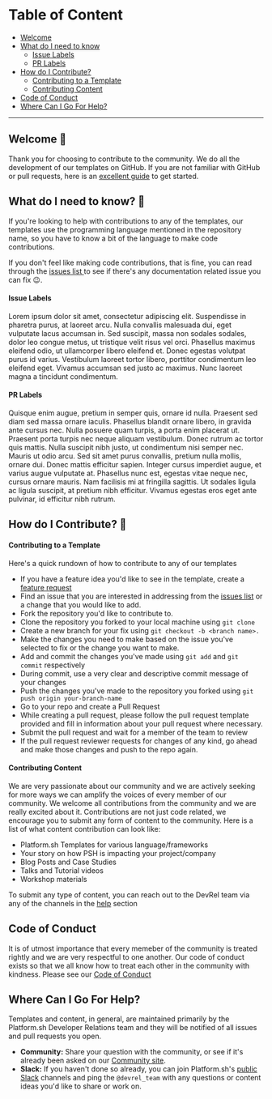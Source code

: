 # Table of Content

- [Welcome](#welcome-)
- [What do I need to know](#what-do-i-need-to-know-)
  - [Issue Labels](#issue-labels)
  - [PR Labels](#pr-labels)
- [How do I Contribute?](#how-do-i-contribute-)
  - [Contributing to a Template](#contributing-to-a-template)
  - [Contributing Content](#contributing-content)
- [Code of Conduct](#code-of-conduct)
- [Where Can I Go For Help?](#where-can-i-go-for-help)

---

## Welcome 👋

Thank you for choosing to contribute to the community. We do all the development of our templates on GitHub. If you are not familiar with GitHub or pull requests, here is an [excellent guide](https://guides.github.com/activities/hello-world/) to get started.

## What do I need to know? 🤔

If you're looking to help with contributions to any of the templates, our templates use the programming language mentioned in the repository name, so you have to know a bit of the language to make code contributions.

If you don't feel like making code contributions, that is fine, you can read through the [issues list ](/issues) to see if there's any documentation related issue you can fix 😉.

#### Issue Labels

Lorem ipsum dolor sit amet, consectetur adipiscing elit. Suspendisse in pharetra purus, at laoreet arcu. Nulla convallis malesuada dui, eget vulputate lacus accumsan in. Sed suscipit, massa non sodales sodales, dolor leo congue metus, ut tristique velit risus vel orci. Phasellus maximus eleifend odio, ut ullamcorper libero eleifend et. Donec egestas volutpat purus id varius. Vestibulum laoreet tortor libero, porttitor condimentum leo eleifend eget. Vivamus accumsan sed justo ac maximus. Nunc laoreet magna a tincidunt condimentum.

#### PR Labels

Quisque enim augue, pretium in semper quis, ornare id nulla. Praesent sed diam sed massa ornare iaculis. Phasellus blandit ornare libero, in gravida ante cursus nec. Nulla posuere quam turpis, a porta enim placerat ut. Praesent porta turpis nec neque aliquam vestibulum. Donec rutrum ac tortor quis mattis. Nulla suscipit nibh justo, ut condimentum nisi semper nec. Mauris ut odio arcu. Sed sit amet purus convallis, pretium nulla mollis, ornare dui. Donec mattis efficitur sapien. Integer cursus imperdiet augue, et varius augue vulputate at. Phasellus nunc est, egestas vitae neque nec, cursus ornare mauris. Nam facilisis mi at fringilla sagittis. Ut sodales ligula ac ligula suscipit, at pretium nibh efficitur. Vivamus egestas eros eget ante pulvinar, id efficitur nibh rutrum.

## How do I Contribute? 📝

#### Contributing to a Template

Here's a quick rundown of how to contribute to any of our templates

- If you have a feature idea you'd like to see in the template, create a [feature request](https://github.com/chadwcarlson/metabase/issues/new?assignees=&labels=feature+request&template=feature_request.md&title=)
  <br>
- Find an issue that you are interested in addressing from the [issues list](/issues) or a change that you would like to add.
  <br>
- Fork the repository you'd like to contribute to.
  <br>
- Clone the repository you forked to your local machine using `git clone`
  <br>
- Create a new branch for your fix using `git checkout -b <branch name>.`
  <br>
- Make the changes you need to make based on the issue you've selected to fix or the change you want to make.
  <br>
- Add and commit the changes you've made using `git add` and `git commit` respectively
  <br>
- During commit, use a very clear and descriptive commit message of your changes
  <br>
- Push the changes you've made to the repository you forked using `git push origin your-branch-name`
  <br>
- Go to your repo and create a Pull Request
  <br>
- While creating a pull request, please follow the pull request template provided and fill in information about your pull request where necessary.
  <br>
- Submit the pull request and wait for a member of the team to review
  <br>
- If the pull request reviewer requests for changes of any kind, go ahead and make those changes and push to the repo again.
  <br>

#### Contributing Content

We are very passionate about our community and we are actively seeking for more ways we can amplify the voices of every member of our community. We welcome all contributions from the community and we are really excited about it. Contributions are not just code related, we encourage you to submit any form of content to the community. Here is a list of what content contribution can look like:

- Platform.sh Templates for various language/frameworks
  <br>
- Your story on how PSH is impacting your project/company
  <br>
- Blog Posts and Case Studies
  <br>
- Talks and Tutorial videos
  <br>
- Workshop materials

To submit any type of content, you can reach out to the DevRel team via any of the channels in the [help](#where-can-i-go-for-help) section

## Code of Conduct

It is of utmost importance that every memeber of the community is treated rightly and we are very respectful to one another. Our code of conduct exists so that we all know how to treat each other in the community with kindness. Please see our [Code of Conduct]()

## Where Can I Go For Help?

Templates and content, in general, are maintained primarily by the Platform.sh Developer Relations team and they will be notified of all issues and pull requests you open.

- **Community:** Share your question with the community, or see if it's already been asked on our [Community site](https://community.platform.sh).
- **Slack:** If you haven't done so already, you can join Platform.sh's [public Slack](https://chat.platform.sh/) channels and ping the `@devrel_team` with any questions or content ideas you'd like to share or work on.
<!-- - **E-mail:** You can also reach the DevRel team directly at `devrel@platform.sh`. -->
